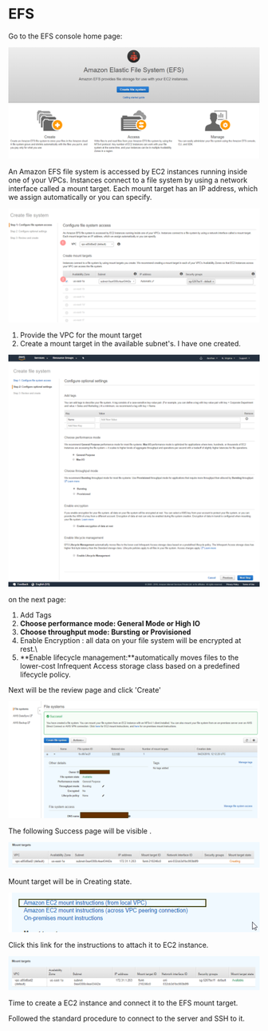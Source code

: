 # EFS

Go to the EFS console home page:

![](../../.gitbook/assets/image%20%2849%29.png)

An Amazon EFS file system is accessed by EC2 instances running inside one of your VPCs. Instances connect to a file system by using a network interface called a mount target. Each mount target has an IP address, which we assign automatically or you can specify.

![](../../.gitbook/assets/image%20%2840%29.png)

1. Provide the VPC for the mount target
2. Create a mount target in the available subnet's. I have one created.

![](../../.gitbook/assets/screencapture-console-aws-amazon-efs-home-2019-04-23-17_37_34.png)

on the next page:

1. Add Tags
2. **Choose performance mode: General Mode or High IO**
3. **Choose throughput mode: Bursting or Provisioned**
4. Enable Encryption : all data on your file system will be encrypted at rest.\
5. **Enable lifecycle management:**automatically moves files to the lower-cost Infrequent Access storage class based on a predefined lifecycle policy.

Next will be the review page and click 'Create' 

![](../../.gitbook/assets/image%20%28101%29.png)

The following Success page will be visible .

![](../../.gitbook/assets/image%20%2817%29.png)

Mount target will be in Creating state.

![](../../.gitbook/assets/image%20%2816%29.png)

Click this link for the instructions to attach it to EC2 instance.

![After a while the mount target will be available.](../../.gitbook/assets/image%20%2819%29.png)

Time to create a EC2 instance and connect it to the EFS mount target.

Followed the standard procedure to connect to the server and SSH to it.





